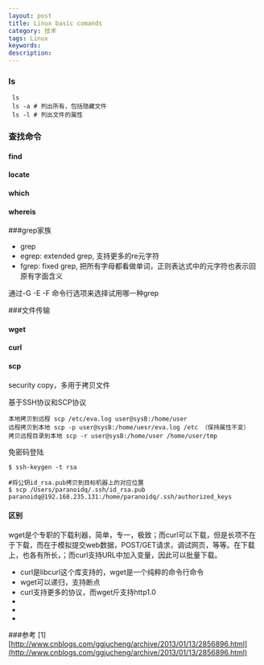 ```yaml
---
layout: post
title: Linux basic comands
category: 技术
tags: Linux
keywords: 
description: 
---
```

### ls

```
 ls
 ls -a # 列出所有，包括隐藏文件
 ls -l # 列出文件的属性
```

### 查找命令

#### find

#### locate

#### which

#### whereis



###grep家族

- grep
- egrep: extended grep, 支持更多的re元字符
- fgrep: fixed grep, 把所有字母都看做单词，正则表达式中的元字符也表示回原有字面含义

通过-G -E -F 命令行选项来选择试用哪一种grep


###文件传输

#### wget

#### curl

#### scp

security copy，多用于拷贝文件

基于SSH协议和SCP协议

```
本地拷贝到远程 scp /etc/eva.log user@sysB:/home/user
远程拷贝到本地 scp -p user@sysB:/home/uesr/eva.log /etc （保持属性不变）
拷贝远程目录到本地 scp -r user@sysB:/home/user /home/user/tmp
```

免密码登陆

```
$ ssh-keygen -t rsa 

#将公钥id_rsa.pub拷贝到目标机器上的对应位置
$ scp /Users/paranoidq/.ssh/id_rsa.pub paranoidq@192.168.235.131:/home/paranoidq/.ssh/authorized_keys 
```



#### 区别

wget是个专职的下载利器，简单，专一，极致；而curl可以下载，但是长项不在于下载，而在于模拟提交web数据，POST/GET请求，调试网页，等等。在下载上，也各有所长，；而curl支持URL中加入变量，因此可以批量下载。

- curl是libcurl这个库支持的，wget是一个纯粹的命令行命令
- wget可以递归，支持断点
- curl支持更多的协议，而wget斤支持http1.0
- 
- 
- 





###参考
[1] [http://www.cnblogs.com/ggjucheng/archive/2013/01/13/2856896.html](http://www.cnblogs.com/ggjucheng/archive/2013/01/13/2856896.html)